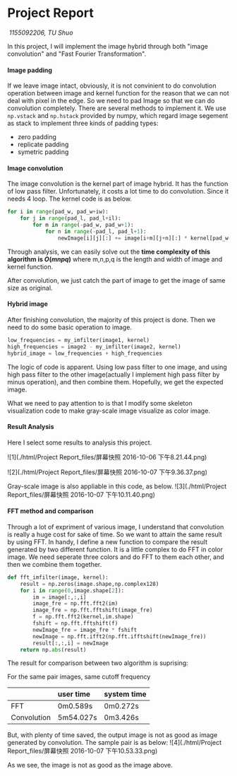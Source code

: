 # Project Report

​                                      														*1155092206, TU Shuo*



In this project, I will implement the image hybrid through both "image convolution" and "Fast Fourier Transformation". 

#### Image padding

If we leave image intact, obviously, it is not convinient to do convolution operation between image and kernel function for the reason that we can not deal with pixel in the edge. So we need to pad Image so that we can do convolution completely. There are several methods to implement it.
We use  `np.vstack` and `np.hstack` provided by numpy,  which regard image segement as stack to implement three kinds of padding types:

* zero padding 
* replicate padding
* symetric padding

#### Image convolution

The image convolution is the kernel part of image hybrid. It has the function of low pass filter. Unfortunately, it costs a lot time to do convolution. Since it needs 4 loop. The kernel code is as below.

```python
for i in range(pad_w, pad_w+iw):
    for j in range(pad_l, pad_l+il):
        for m in range(-pad_w, pad_w+1):
            for n in range(-pad_l, pad_l+1):
                newImage[i][j][:] += image[i+m][j+n][:] * kernel[pad_w-m][pad_l-n] 
```
Through analysis, we can easily solve out the **time complexity of this algorithm is $O(mnpq)$** where m,n,p,q is the length and width of image and kernel function.

After convolution, we just catch the part of image to get the image of same size as original.

#### Hybrid image

After finishing convolution, the majority of this project is done. Then we need to do some basic operation to  image.

```python
low_frequencies = my_imfilter(image1, kernel)
high_frequencies = image2 - my_imfilter(image2, kernel)
hybrid_image = low_frequencies + high_frequencies
```
The logic of code is apparent. Using low pass filter to one image, and using high pass filter to the other image(actually I implement high pass filter by minus operation), and then combine them. Hopefully, we get the expected image.

What we need to pay attention to is that I modify some skeleton visualization code to make gray-scale image visualize as color image. 

#### Result Analysis

Here I select some results to analysis this project. 

![1](./html/Project Report_files/屏幕快照 2016-10-06 下午8.21.44.png)

 ![2](./html/Project Report_files/屏幕快照 2016-10-07 下午9.36.37.png)

Gray-scale image is also appliable in this code, as below.
 ![3](./html/Project Report_files/屏幕快照 2016-10-07 下午10.11.40.png)



#### FFT method and comparison

Through a lot of expriment of various image, I understand that convolution is really a huge cost for sake of time. So we want to attain the same result by using FFT. In handy, I define a new function to compare the result generated by two different function.  It is a little complex to do FFT in color image. We need seperate three colors and do FFT to them each other, and then we combine them together.

```python
def fft_imfilter(image, kernel):
    result = np.zeros(image.shape,np.complex128)
    for i in range(0,image.shape[2]):
        im = image[:,:,i]
        image_fre = np.fft.fft2(im)
        image_fre = np.fft.fftshift(image_fre)
        f = np.fft.fft2(kernel,im.shape)
        fshift = np.fft.fftshift(f)
        newImage_fre = image_fre * fshift
        newImage = np.fft.ifft2(np.fft.ifftshift(newImage_fre))
        result[:,:,i] = newImage
    return np.abs(result)
```
The result for comparison between two algorithm is suprising:

For the same pair images, same cutoff frequency

|             | user time | system time |
| ----------- | :-------- | ----------- |
| FFT         | 0m0.589s  | 0m0.272s    |
| Convolution | 5m54.027s | 0m3.426s    |

But, with plenty of time saved, the output image is not as good as image generated by convolution. The sample pair is as below:  ![4](./html/Project Report_files/屏幕快照 2016-10-07 下午10.53.33.png)

As we see, the image is not as good as the image above.
